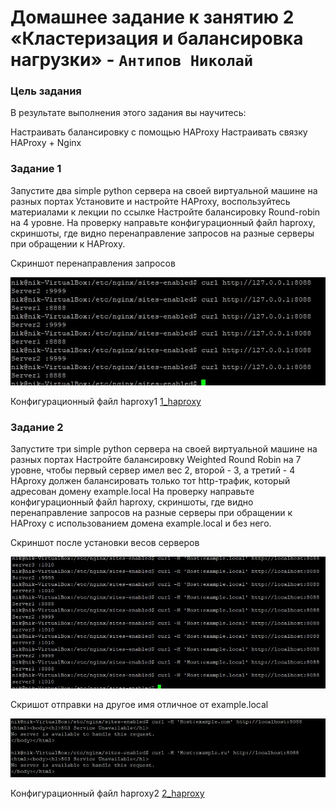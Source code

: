 # Домашнее задание к занятию 2 «Кластеризация и балансировка нагрузки» - `Антипов Николай`
### Цель задания
В результате выполнения этого задания вы научитесь:

Настраивать балансировку с помощью HAProxy
Настраивать связку HAProxy + Nginx

### Задание 1
Запустите два simple python сервера на своей виртуальной машине на разных портах
Установите и настройте HAProxy, воспользуйтесь материалами к лекции по ссылке
Настройте балансировку Round-robin на 4 уровне.
На проверку направьте конфигурационный файл haproxy, скриншоты, где видно перенаправление запросов на разные серверы при обращении к HAProxy.


Скриншот перенаправления запросов

![1screen](https://github.com/NikolayAntipov/dz_haproxy/blob/main/img/1screen.JPG)

Конфигурационный файл haproxy1
[1_haproxy](https://github.com/NikolayAntipov/dz_haproxy/blob/main/img/1_haproxy.cfg)



### Задание 2
Запустите три simple python сервера на своей виртуальной машине на разных портах
Настройте балансировку Weighted Round Robin на 7 уровне, чтобы первый сервер имел вес 2, второй - 3, а третий - 4
HAproxy должен балансировать только тот http-трафик, который адресован домену example.local
На проверку направьте конфигурационный файл haproxy, скриншоты, где видно перенаправление запросов на разные серверы при обращении к HAProxy c использованием домена example.local и без него.

Скриншот после установки весов серверов

![2веса](https://github.com/NikolayAntipov/dz_haproxy/blob/main/img/2weight.JPG)

Скришот отправки на другое имя отличное от example.local

![2другое имя](https://github.com/NikolayAntipov/dz_haproxy/blob/main/img/2diffname.JPG)

Конфигурационный файл haproxy2
[2_haproxy](https://github.com/NikolayAntipov/dz_haproxy/blob/main/img/2_haproxy.cfg)
